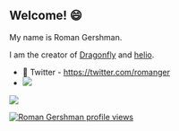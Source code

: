 ## Welcome! 😄

My name is Roman Gershman.

I am the creator of [Dragonfly](https://github.com/dragonflydb/dragonfly)
and [helio](https://github.com/romange/helio).


- 🐥 Twitter - https://twitter.com/romanger
- ![](https://dcbadge.vercel.app/api/shield/981548507557134356?style=flat)


![](https://github-readme-stats.vercel.app/api?username=romange&show_icons=true)

[![Roman Gershman profile views](https://u8views.com/api/v1/github/profiles/3674760/views/day-week-month-total-count.svg)](https://u8views.com/github/romange)
